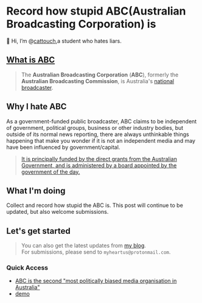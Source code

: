 # Record how stupid ABC(Australian Broadcasting Corporation) is

👋 Hi, I’m @[cattouch](https://github.com/cattouch),a student who hates liars.


## [What is ABC](https://en.wikipedia.org/wiki/Australian_Broadcasting_Corporation)

> The **Australian Broadcasting Corporation** (**ABC**), formerly the **Australian Broadcasting Commission**, is Australia's [national broadcaster](https://en.wikipedia.org/wiki/Public_broadcasting).



## Why I hate ABC

As a government-funded public broadcaster, ABC claims to be independent of government, political groups, business or other industry bodies, but outside of its normal news reporting, there are always unthinkable things happening that make you wonder if it is not an independent media and may have been influenced by government/capital.

>  [It is principally funded by the direct grants from the Australian Government, and is administered by a board appointed by the government of the day. ](https://en.wikipedia.org/wiki/Australian_Broadcasting_Corporation)



## What I'm doing

Collect and record how stupid the ABC is.
This post will continue to be updated, but also welcome submissions.



## Let's get started
> You can also get the latest updates from [my blog](https://cattouch.github.io).</br>
> For submissions, please send to ```myheartus@protonmail.com```.
### Quick Access
+ [ABC is the second "most politically biased media organisation in Australia"](https://github.com/cattouch/ABC/blob/main/Archive/The%20dishonest%20ABC.md)
+ [demo]()
